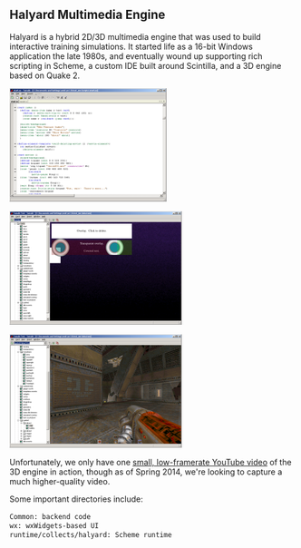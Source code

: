 ## Halyard Multimedia Engine

Halyard is a hybrid 2D/3D multimedia engine that was used to build
interactive training simulations.  It started life as a 16-bit Windows
application the late 1980s, and eventually wound up supporting rich
scripting in Scheme, a custom IDE built around Scintilla, and a 3D engine
based on Quake 2.

![](doc/github/editor-small.png)

![](doc/github/overlays-small.png)

![](doc/github/quake2-small.png)

Unfortunately, we only have one [small, low-framerate YouTube
video][youtube] of the 3D engine in action, though as of Spring 2014, we're
looking to capture a much higher-quality video.

[youtube]: https://www.youtube.com/watch?v=1DR6WrGEqVs

Some important directories include:

```
Common: backend code
wx: wxWidgets-based UI
runtime/collects/halyard: Scheme runtime
```
